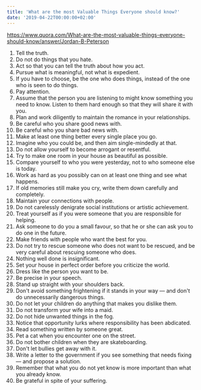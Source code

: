 ```yaml
---
title: 'What are the most Valuable Things Everyone should know?'
date: '2019-04-22T00:00:00+02:00'
---
```


https://www.quora.com/What-are-the-most-valuable-things-everyone-should-know/answer/Jordan-B-Peterson

1. Tell the truth.
2. Do not do things that you hate.
3. Act so that you can tell the truth about how you act.
4. Pursue what is meaningful, not what is expedient.
5. If you have to choose, be the one who does things, instead of the one who is seen to do things.
6. Pay attention.
7. Assume that the person you are listening to might know something you need to know. Listen to them hard enough so that they will share it with you.
8. Plan and work diligently to maintain the romance in your relationships.
9. Be careful who you share good news with.
10. Be careful who you share bad news with.
11. Make at least one thing better every single place you go.
12. Imagine who you could be, and then aim single-mindedly at that.
13. Do not allow yourself to become arrogant or resentful.
14. Try to make one room in your house as beautiful as possible.
15. Compare yourself to who you were yesterday, not to who someone else is today.
16. Work as hard as you possibly can on at least one thing and see what happens.
17. If old memories still make you cry, write them down carefully and completely.
18. Maintain your connections with people.
19. Do not carelessly denigrate social institutions or artistic achievement.
20. Treat yourself as if you were someone that you are responsible for helping.
21. Ask someone to do you a small favour, so that he or she can ask you to do one in the future.
22. Make friends with people who want the best for you.
23. Do not try to rescue someone who does not want to be rescued, and be very careful about rescuing someone who does.
24. Nothing well done is insignificant.
25. Set your house in perfect order before you criticize the world.
26. Dress like the person you want to be.
27. Be precise in your speech.
28. Stand up straight with your shoulders back.
29. Don't avoid something frightening if it stands in your way &mdash; and don't do unnecessarily dangerous things.
30. Do not let your children do anything that makes you dislike them.
31. Do not transform your wife into a maid.
32. Do not hide unwanted things in the fog.
33. Notice that opportunity lurks where responsibility has been abdicated.
34. Read something written by someone great.
35. Pet a cat when you encounter one on the street.
36. Do not bother children when they are skateboarding.
37. Don't let bullies get away with it.
38. Write a letter to the government if you see something that needs fixing &mdash; and propose a solution.
39. Remember that what you do not yet know is more important than what you already know.
40. Be grateful in spite of your suffering.
